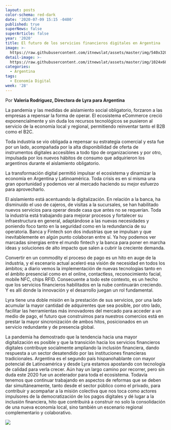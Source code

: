 ```yaml
---
layout: posts
color-schema: red-dark
date: '2020-07-09 15:15 -0400'
published: true
superNews: false
superArticle: false
year: '2020'
title: El futuro de los servicios financieros digitales en Argentina
image: >-
  https://raw.githubusercontent.com/itnewslat/assets/master/img/540x320/Entidades-financieras-p.jpg
detail-image: >-
  https://raw.githubusercontent.com/itnewslat/assets/master/img/1024x680/Entidades-financieras-g.jpg
categories:
  - Argentina
tags:
  - Economía Digital
week: '28'
---
```

Por **Valeria Rodriguez, Directora de Lyra para Argentina**
 
La pandemia y las medidas de aislamiento social obligatorio, forzaron a las empresas a repensar la forma de operar. El ecosistema eCommerce creció exponencialmente y sin duda los recursos tecnológicos se pusieron al servicio de la economía local y regional, permitiendo reinventar tanto el B2B como el B2C.

Toda industria se vio obligada a repensar su estrategia comercial y esta fue por un lado, acompañada por la alta disponibilidad de oferta de instrumentos digitales accesibles a todo tipo de organizaciones y por otro, impulsada por los nuevos hábitos de consumo que adquirieron los argentinos durante el aislamiento obligatorio. 

La transformación digital permitió impulsar el ecosistema y dinamizar la economía en Argentina y Latinoamérica. Toda crisis es en sí misma una gran oportunidad y podemos ver al mercado haciendo su mejor esfuerzo para aprovecharlo.

El aislamiento está acentuando la digitalización. En relación a la banca, ha disminuido el uso de cajeros, de visitas a la sucursales, se han habilitado nuevos servicios para operar desde casa que antes no se requerían. Toda la industria está trabajando para mejorar procesos y fortalecer su infraestructura en general, adaptándose a las nuevas necesidades y poniendo foco tanto en la seguridad como en la redundancia de su operatoria. Banca y Fintech son dos industrias que se impulsan y que inevitablemente en algún punto colaboran entre sí. Ya hoy podemos ver marcadas sinergias entre el mundo fintech y la banca para poner en marcha ideas y soluciones de alto impacto que salen a cubrir la creciente demanda.

Convertir en un commodity el proceso de pago es un hito en auge de la industria, y el escenario actual aceleró esa visión de necesidad en todos los ámbitos; a diario vemos la implementación de nuevas tecnologías tanto en el ámbito presencial como en el online, contactless, reconocimiento facial, mobile NFC, chips RFID. Consecuente a todo este contexto, es un hecho que los servicios financieros habilitados en la nube continuarán creciendo. Y es allí donde la innovación y el desarrollo juegan un rol fundamental.

Lyra tiene una doble misión en la prestación de sus servicios, por una lado acumular la mayor cantidad de adquirentes que sea posible, por otro lado, facilitar las herramientas más innovadores del mercado para acceder a un medio de pago, el futuro que construimos para nuestros comercios está en prestar la mayor sincronización de ambos hitos, posicionados en un servicio redundante y de presencia global.

La pandemia ha demostrado que la tendencia hacia una mayor digitalización es posible y que la transición hacia los servicios financieros digitales contribuye socialmente ampliando la inclusión financiera, dando respuesta a un sector desatendido por las instituciones financieras tradicionales. Argentina es el segundo país hispanohablante con mayor potencial de Latinoamérica y desde Lyra estamos apostando con tecnología de calidad para verla crecer. Aún hay un largo camino por recorrer, pero sin duda este 2020 fue un acelerador para toda el ecosistema. Todavía tenemos que continuar trabajando en aspectos de reformas que se deben dar simultáneamente, tanto desde el sector público como el privado, para contribuir y acompañar a la misión colectiva que nos toca como actores impulsores de la democratización de los pagos digitales y dé lugar a la inclusión financiera, hito que contribuirá a construir no solo la consolidación de una nueva economía local, sino también un escenario regional complementario y colaborativo. 

<img src="https://tracker.metricool.com/c3po.jpg?hash=56f88a41e39ab42c063cc51676587a04"/>
